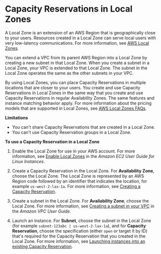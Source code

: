 # Capacity Reservations in Local Zones<a name="capacity-reservations-localzones"></a>

A Local Zone is an extension of an AWS Region that is geographically close to your users\. Resources created in a Local Zone can serve local users with very low\-latency communications\. For more information, see [AWS Local Zones](http://aws.amazon.com/about-aws/global-infrastructure/localzones/)\. 

You can extend a VPC from its parent AWS Region into a Local Zone by creating a new subnet in that Local Zone\. When you create a subnet in a Local Zone, your VPC is extended to that Local Zone\. The subnet in the Local Zone operates the same as the other subnets in your VPC\.

By using Local Zones, you can place Capacity Reservations in multiple locations that are closer to your users\. You create and use Capacity Reservations in Local Zones in the same way that you create and use Capacity Reservations in regular Availability Zones\. The same features and instance matching behavior apply\. For more information about the pricing models that are supported in Local Zones, see [ AWS Local Zones FAQs](http://aws.amazon.com/about-aws/global-infrastructure/localzones/faqs/)\.

**Limitations**
+ You can't share Capacity Reservations that are created in a Local Zone\.
+ You can't use Capacity Reservation groups in a Local Zone\.

**To use a Capacity Reservation in a Local Zone**

1. Enable the Local Zone for use in your AWS account\. For more information, see [ Enable Local Zones](https://docs.aws.amazon.com/AWSEC2/latest/UserGuide/using-regions-availability-zones.html#opt-in-local-zone) in the *Amazon EC2 User Guide for Linux Instances*\. 

1. Create a Capacity Reservation in the Local Zone\. For **Availability Zone**, choose the Local Zone\. The Local Zone is represented by an AWS Region code followed by an identifier that indicates the location, for example `us-west-2-lax-1a`\. For more information, see [Creating a Capacity Reservation](capacity-reservations-using.md#capacity-reservations-create)\. 

1. Create a subnet in the Local Zone\. For **Availability Zone**, choose the Local Zone\. For more information, see [ Creating a subnet in your VPC](https://docs.aws.amazon.com/vpc/latest/userguide/working-with-vpcs.html#AddaSubnet) in the *Amazon VPC User Guide*\. 

1. Launch an instance\. For **Subnet**, choose the subnet in the Local Zone \(for example `subnet-123abc | us-west-2-lax-1a`\), and for **Capacity Reservation**, choose the specification \(either `open` or target it by ID\) that's required for the Capacity Reservation that you created in the Local Zone\. For more information, see [Launching instances into an existing Capacity Reservation](capacity-reservations-using.md#capacity-reservations-launch)\. 